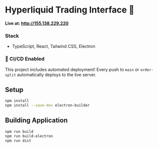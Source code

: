 # Hyperliquid Trading Interface 🚀

**Live at: http://155.138.229.220**

### Stack
* TypeScript, React, Tailwind CSS, Electron

### 🔄 CI/CD Enabled
This project includes automated deployment! Every push to `main` or `order-split` automatically deploys to the live server.

## Setup
```bash
npm install
npm install --save-dev electron-builder
```

## Building Application
```bash
npm run build
npm run build-electron
npm run dist